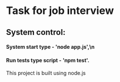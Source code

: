 # Task for job interview

## System control:
#### System start type - 'node app.js',\n
#### Run tests type script - 'npm test'.

This project is built using node.js
